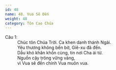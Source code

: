 ```yaml
---
id: 48
name: 48. Vua Sẽ Đến
weight: 48
category: Tôn Cao Chúa
---
```

<dl><dt>Câu 1:</dt><dd data-verse="1">Chúc tôn Chúa Trời. Ca khen danh thánh Ngài. <br/>Yêu thương không bến bờ, Giê-xu đã đến. <br/>Dẫu khó khăn khốn cùng, tin nơi Cha ái từ. <br/>Nguồn cậy trông vững vàng, <br/>vì Vua sẽ đến chính Vua muôn vua. </dd></dl>
